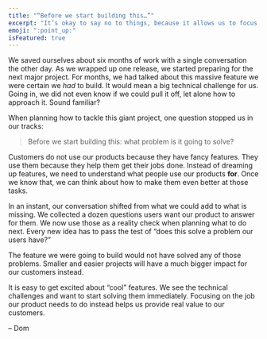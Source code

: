 ```yaml
---
title: "“Before we start building this…”"
excerpt: "It’s okay to say no to things, because it allows us to focus on what is important."
emoji: ":point_up:"
isFeatured: true
---
```

We saved ourselves about six months of work with a single conversation the other day. As we wrapped up one release, we started preparing for the next major project. For months, we had talked about this massive feature we were certain we _had_ to build. It would mean a big technical challenge for us. Going in, we did not even know if we could pull it off, let alone how to approach it. Sound familiar?

When planning how to tackle this giant project, one question stopped us in our tracks:

> Before we start building this: what problem is it going to solve?

Customers do not use our products because they have fancy features. They use them because they help them get their jobs done. Instead of dreaming up features, we need to understand what people use our products **for**. Once we know that, we can think about how to make them even better at those tasks.

In an instant, our conversation shifted from what we could add to what is missing. We collected a dozen questions users want our product to answer for them. We now use those as a reality check when planning what to do next. Every new idea has to pass the test of “does this solve a problem our users have?”

The feature we were going to build would not have solved any of those problems. Smaller and easier projects will have a much bigger impact for our customers instead.

It is easy to get excited about “cool” features. We see the technical challenges and want to start solving them immediately. Focusing on the job our product needs to do instead helps us provide real value to our customers.

– Dom